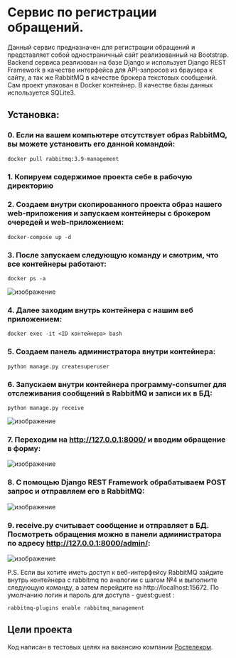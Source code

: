# Сервис по регистрации обращений.

Данный сервис предназначен для регистрации обращений и представляет собой одностраничный сайт реализованный на Bootstrap. Backend сервиса реализован на базе Django и использует Django REST Framework в качестве интерфейса для API-запросов из браузера к сайту, а так же RabbitMQ в качестве брокера текстовых сообщений. Сам проект упакован в Docker контейнер. В качестве базы данных используется SQLite3.

## Установка:

### 0. Если на вашем компьютере отсутствует образ RabbitMQ, вы можете установить его данной командой:
```
docker pull rabbitmq:3.9-management
```

### 1. Копируем содержимое проекта себе в рабочую директорию

### 2. Создаем внутри скопированного проекта образ нашего web-приложения и запускаем контейнеры с брокером очередей и web-приложением:
```
docker-compose up -d
```

### 3. После запускаем следующую команду и смотрим, что все контейнеры работают:
```
docker ps -a
```

![изображение](https://user-images.githubusercontent.com/106922768/204806740-af85dc97-42b0-44e0-bb3d-736f32bb4842.png)


### 4. Далее заходим внутрь контейнера с нашим веб приложением:
```
docker exec -it <ID контейнера> bash
```

### 5. Создаем панель администратора внутри контейнера:

```
python manage.py createsuperuser
```


### 6. Запускаем внутри контейнера программу-consumer для отслеживания сообщений в RabbitMQ и записи их в БД:

```
python manage.py receive
```
![изображение](https://user-images.githubusercontent.com/106922768/204810393-d9acc547-942c-4d26-bf84-7238150c9668.png)


### 7. Переходим на http://127.0.0.1:8000/ и вводим обращение в форму:

![изображение](https://user-images.githubusercontent.com/106922768/204811086-a12b8c28-e464-4bcb-897f-c95ac65161ea.png)


### 8. С помощью Django REST Framework обрабатываем POST запрос и отправляем его в RabbitMQ:

![изображение](https://user-images.githubusercontent.com/106922768/204798526-01c99f6b-27a2-4371-ac6b-ab6959de42b6.png)

### 9. receive.py считывает сообщение и отправляет в БД. Посмотреть обращения можно в панели администратора по адресу http://127.0.0.1:8000/admin/:
![изображение](https://user-images.githubusercontent.com/106922768/204812434-fc6e7aed-b7fe-4fbd-85b2-6b3342040891.png)


P.S. Если вы хотите иметь доступ к веб-интерфейсу RabbitMQ зайдите внутрь контейнера с rabbitmq по аналогии с шагом №4 и выполните следующую команду, а затем перейдите на http://localhost:15672. По умолчанию логин и пароль для доступа - guest:guest :
```
rabbitmq-plugins enable rabbitmq_management
```

## Цели проекта

Код написан в тестовых целях на вакансию компании [Ростелеком](https://msk.rt.ru/). 

 
